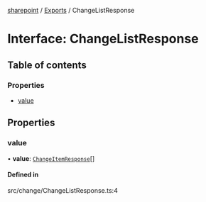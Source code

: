 [sharepoint](../README.md) / [Exports](../modules.md) / ChangeListResponse

# Interface: ChangeListResponse

## Table of contents

### Properties

- [value](ChangeListResponse.md#value)

## Properties

### value

• **value**: [`ChangeItemResponse`](ChangeItemResponse.md)[]

#### Defined in

src/change/ChangeListResponse.ts:4
